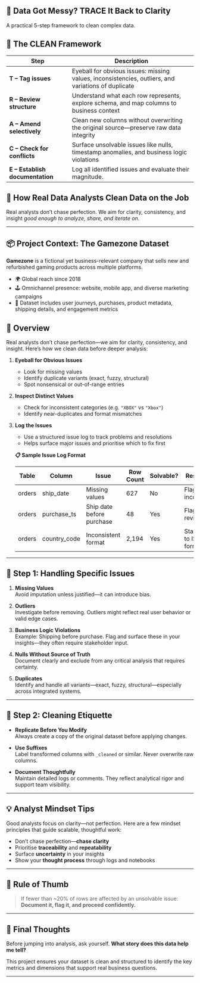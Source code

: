 ## 🚦 Data Got Messy? TRACE It Back to Clarity
A practical 5-step framework to clean complex data.

## 🧱 The CLEAN Framework

| Step | Description |
|------|-------------|
| **T – Tag issues** | Eyeball for obvious issues: missing values, inconsistencies, outliers, and variations of duplicate|
| **R – Review structure** | Understand what each row represents, explore schema, and map columns to business context |
| **A – Amend selectively** | Clean new columns without overwriting the original source—preserve raw data integrity |
| **C – Check for conflicts** | Surface unsolvable issues like nulls, timestamp anomalies, and business logic violations |
| **E – Establish documentation** | Log all identified issues and evaluate their magnitude.|

## 🧼 How Real Data Analysts Clean Data on the Job

Real analysts don’t chase perfection. We aim for clarity, consistency, and insight *good enough to analyze, share, and iterate on.*

---

## 📦 Project Context: The Gamezone Dataset

**Gamezone** is a fictional yet business-relevant company that sells new and refurbished gaming products across multiple platforms.

- 🌍 Global reach since 2018  
- 🕹 Omnichannel presence: website, mobile app, and diverse marketing campaigns  
- 🎯 Dataset includes user journeys, purchases, product metadata, shipping details, and engagement metrics

## 🧪 Overview
Real analysts don’t chase perfection—we aim for clarity, consistency, and insight. Here’s how we clean data before deeper analysis:

1. **Eyeball for Obvious Issues**
   - Look for missing values
   - Identify duplicate variants (exact, fuzzy, structural)
   - Spot nonsensical or out-of-range entries

2. **Inspect Distinct Values**
   - Check for inconsistent categories (e.g. `"XBOX"` vs `"Xbox"`)
   - Identify near-duplicates and format mismatches

3. **Log the Issues**
   - Use a structured issue log to track problems and resolutions
   - Helps surface major issues and prioritise which to fix first

   **📋 Sample Issue Log Format**

   | Table  | Column       | Issue                        | Row Count | Solvable? | Resolution                 |
   |--------|--------------|------------------------------|-----------|-----------|----------------------------|
   | orders | ship_date    | Missing values               | 627       | No        | Flag as incomplete         |
   | orders | purchase_ts  | Ship date before purchase    | 48        | Yes       | Flag for review            |
   | orders | country_code | Inconsistent format          | 2,194     | Yes       | Standardise to ISO format  |

---

## 🧩 Step 1: Handling Specific Issues

1. **Missing Values**  
   Avoid imputation unless justified—it can introduce bias.

2. **Outliers**  
   Investigate before removing. Outliers might reflect real user behavior or valid edge cases.

3. **Business Logic Violations**  
   Example: Shipping before purchase. Flag and surface these in your insights—they often require stakeholder input.

4. **Nulls Without Source of Truth**  
   Document clearly and exclude from any critical analysis that requires certainty.

5. **Duplicates**  
   Identify and handle all variants—exact, fuzzy, structural—especially across integrated systems.

---

## 🧼 Step 2: Cleaning Etiquette

- **Replicate Before You Modify**  
  Always create a copy of the original dataset before applying changes.

- **Use Suffixes**  
  Label transformed columns with `_cleaned` or similar. Never overwrite raw columns.

- **Document Thoughtfully**  
  Maintain detailed logs or comments. They reflect analytical rigor and support team visibility.

---

## 💡 Analyst Mindset Tips

Good analysts focus on clarity—not perfection. Here are a few mindset principles that guide scalable, thoughtful work:

- Don’t chase perfection—**chase clarity**
- Prioritise **traceability** and **repeatability**
- Surface **uncertainty** in your insights
- Show your **thought process** through logs and notebooks

---

## 📌 Rule of Thumb

> If fewer than ~20% of rows are affected by an unsolvable issue:  
> **Document it, flag it, and proceed confidently.**

---
## 🧠 Final Thoughts

Before jumping into analysis, ask yourself. **What story does this data help me tell?**

This project ensures your dataset is clean and structured to identify the key metrics and dimensions that support real business questions.

---
